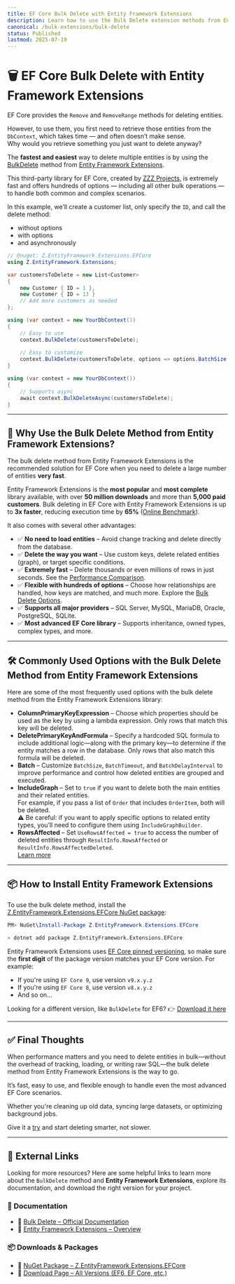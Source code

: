 ```yaml
---
title: EF Core Bulk Delete with Entity Framework Extensions  
description: Learn how to use the Bulk Delete extension methods from Entity Framework Extensions to delete entities from the database without tracking them in the DbContext.  
canonical: /bulk-extensions/bulk-delete  
status: Published  
lastmod: 2025-07-19  
---
```


# 🗑️ EF Core Bulk Delete with Entity Framework Extensions

EF Core provides the `Remove` and `RemoveRange` methods for deleting entities. 

However, to use them, you first need to retrieve those entities from the `DbContext`, which takes time — and often doesn’t make sense.  
Why would you retrieve something you just want to delete anyway?

The **fastest and easiest** way to delete multiple entities is by using the [BulkDelete](https://entityframework-extensions.net/bulk-delete) method from [Entity Framework Extensions](https://entityframework-extensions.net/).

This third-party library for EF Core, created by [ZZZ Projects](https://zzzprojects.com/), is extremely fast and offers hundreds of options — including all other bulk operations — to handle both common and complex scenarios.

In this example, we’ll create a customer list, only specify the `ID`, and call the delete method:
- without options  
- with options  
- and asynchronously

```csharp
// @nuget: Z.EntityFramework.Extensions.EFCore
using Z.EntityFramework.Extensions;

var customersToDelete = new List<Customer>
{
    new Customer { ID = 1 },
    new Customer { ID = 13 }
    // Add more customers as needed
};

using (var context = new YourDbContext())
{
    // Easy to use
    context.BulkDelete(customersToDelete);
    
    // Easy to customize
    context.BulkDelete(customersToDelete, options => options.BatchSize = 100);
}

using (var context = new YourDbContext())
{
    // Supports async
    await context.BulkDeleteAsync(customersToDelete);
}
````

---

## 🚀 Why Use the Bulk Delete Method from Entity Framework Extensions?

The bulk delete method from Entity Framework Extensions is the recommended solution for EF Core when you need to delete a large number of entities **very fast**.

Entity Framework Extensions is the **most popular** and **most complete** library available, with over **50 million downloads** and more than **5,000 paid customers**. Bulk deleting in EF Core with Entity Framework Extensions is up to **3x faster**, reducing execution time by **65%** ([Online Benchmark](https://dotnetfiddle.net/zzMQgZ)).

It also comes with several other advantages:

- ✅ **No need to load entities** – Avoid change tracking and delete directly from the database.
- ✅ **Delete the way you want** – Use custom keys, delete related entities (graph), or target specific conditions.
- ✅ **Extremely fast** – Delete thousands or even millions of rows in just seconds. See the [Performance Comparison](https://entityframework-extensions.net/bulk-delete#performance-comparison).
- ✅ **Flexible with hundreds of options** – Choose how relationships are handled, how keys are matched, and much more. Explore the [Bulk Delete Options](https://entityframework-extensions.net/bulk-delete#bulk-delete-options).
- ✅ **Supports all major providers** – SQL Server, MySQL, MariaDB, Oracle, PostgreSQL, SQLite.
- ✅ **Most advanced EF Core library** – Supports inheritance, owned types, complex types, and more.

---

## 🛠️ Commonly Used Options with the Bulk Delete Method from Entity Framework Extensions

Here are some of the most frequently used options with the bulk delete method from the Entity Framework Extensions library:

- **ColumnPrimaryKeyExpression** – Choose which properties should be used as the key by using a lambda expression. Only rows that match this key will be deleted.
- **DeletePrimaryKeyAndFormula** – Specify a hardcoded SQL formula to include additional logic—along with the primary key—to determine if the entity matches a row in the database. Only rows that also match this formula will be deleted.
- **Batch** – Customize `BatchSize`, `BatchTimeout`, and `BatchDelayInterval` to improve performance and control how deleted entities are grouped and executed.
- **IncludeGraph** – Set to `true` if you want to delete both the main entities and their related entities.  
  For example, if you pass a list of `Order` that includes `OrderItem`, both will be deleted.  
  ⚠️ Be careful: if you want to apply specific options to related entity types, you’ll need to configure them using `IncludeGraphBuilder`.
- **RowsAffected** – Set `UseRowsAffected = true` to access the number of deleted entities through `ResultInfo.RowsAffected` or `ResultInfo.RowsAffectedDeleted`.  
  [Learn more](https://entityframework-extensions.net/rows-affected)

---

## 📦 How to Install Entity Framework Extensions

To use the bulk delete method, install the [Z.EntityFramework.Extensions.EFCore NuGet package](https://www.nuget.org/packages/Z.EntityFramework.Extensions.EFCore/):

```powershell
PM> NuGet\Install-Package Z.EntityFramework.Extensions.EFCore
```

```bash
> dotnet add package Z.EntityFramework.Extensions.EFCore
```

Entity Framework Extensions uses [EF Core pinned versioning](https://entityframework-extensions.net/efcore-pinned-versioning), so make sure the **first digit** of the package version matches your EF Core version. For example:

* If you're using `EF Core 9`, use version `v9.x.y.z`
* If you're using `EF Core 8`, use version `v8.x.y.z`
* And so on...

Looking for a different version, like `BulkDelete` for EF6?
👉 [Download it here](https://entityframework-extensions.net/download)

---

## ✅ Final Thoughts

When performance matters and you need to delete entities in bulk—without the overhead of tracking, loading, or writing raw SQL—the bulk delete method from Entity Framework Extensions is the way to go.

It’s fast, easy to use, and flexible enough to handle even the most advanced EF Core scenarios.

Whether you're cleaning up old data, syncing large datasets, or optimizing background jobs.

Give it a [try](https://entityframework-extensions.net/) and start deleting smarter, not slower.

---

## 🔗 External Links

Looking for more resources? Here are some helpful links to learn more about the `BulkDelete` method and **Entity Framework Extensions**, explore its documentation, and download the right version for your project.

### 📘 Documentation

* 🔗 [Bulk Delete – Official Documentation](https://entityframework-extensions.net/bulk-delete)
* 🔗 [Entity Framework Extensions – Overview](https://entityframework-extensions.net/)

### 📦 Downloads & Packages

* 🔗 [NuGet Package – Z.EntityFramework.Extensions.EFCore](https://www.nuget.org/packages/Z.EntityFramework.Extensions.EFCore)
* 🔗 [Download Page – All Versions (EF6, EF Core, etc.)](https://entityframework-extensions.net/download)